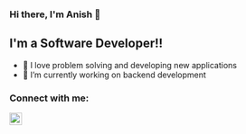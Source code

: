 ### Hi there, I'm Anish 👋

## I'm a Software Developer!!

- 🔭 I love problem solving and developing new applications
- 🌱 I’m currently working on backend development

### Connect with me:

[<img align="left" alt="codeSTACKr | LinkedIn" width="22px" src="https://cdn.jsdelivr.net/npm/simple-icons@v3/icons/linkedin.svg" />][linkedin]

<br />


<br />
<br />

[linkedin]: https://www.linkedin.com/in/anishr700/


<!---
anish700/anish700 is a ✨ special ✨ repository because its `README.md` (this file) appears on your GitHub profile.
You can click the Preview link to take a look at your changes.
--->
